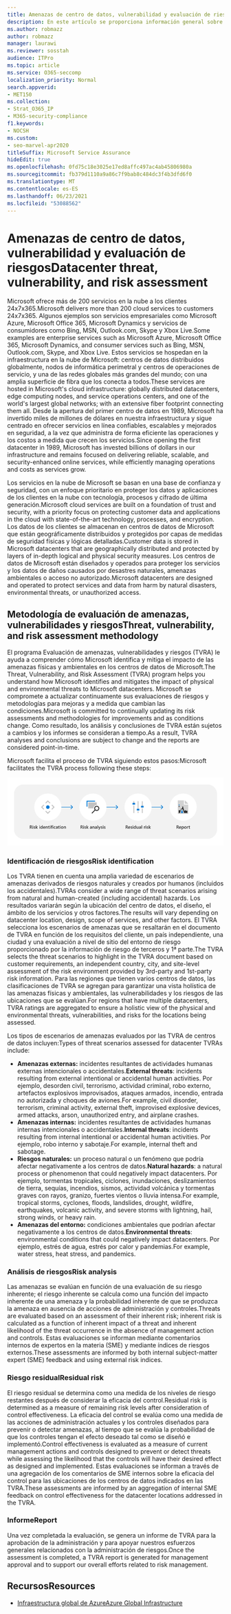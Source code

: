 ```yaml
---
title: Amenazas de centro de datos, vulnerabilidad y evaluación de riesgos
description: En este artículo se proporciona información general sobre la amenaza del centro de datos, la vulnerabilidad y la evaluación de riesgos en Microsoft 365.
ms.author: robmazz
author: robmazz
manager: laurawi
ms.reviewer: sosstah
audience: ITPro
ms.topic: article
ms.service: O365-seccomp
localization_priority: Normal
search.appverid:
- MET150
ms.collection:
- Strat_O365_IP
- M365-security-compliance
f1.keywords:
- NOCSH
ms.custom:
- seo-marvel-apr2020
titleSuffix: Microsoft Service Assurance
hideEdit: true
ms.openlocfilehash: 0fd75c18e3025e17ed8affc497ac4ab45806980a
ms.sourcegitcommit: fb379d1110a9a86c7f9bab8c484dc3f4b3dfd6f0
ms.translationtype: MT
ms.contentlocale: es-ES
ms.lasthandoff: 06/23/2021
ms.locfileid: "53088562"
---
```

# <a name="datacenter-threat-vulnerability-and-risk-assessment"></a><span data-ttu-id="35941-103">Amenazas de centro de datos, vulnerabilidad y evaluación de riesgos</span><span class="sxs-lookup"><span data-stu-id="35941-103">Datacenter threat, vulnerability, and risk assessment</span></span>

<span data-ttu-id="35941-104">Microsoft ofrece más de 200 servicios en la nube a los clientes 24x7x365.</span><span class="sxs-lookup"><span data-stu-id="35941-104">Microsoft delivers more than 200 cloud services to customers 24x7x365.</span></span> <span data-ttu-id="35941-105">Algunos ejemplos son servicios empresariales como Microsoft Azure, Microsoft Office 365, Microsoft Dynamics y servicios de consumidores como Bing, MSN, Outlook.com, Skype y Xbox Live.</span><span class="sxs-lookup"><span data-stu-id="35941-105">Some examples are enterprise services such as Microsoft Azure, Microsoft Office 365, Microsoft Dynamics, and consumer services such as Bing, MSN, Outlook.com, Skype, and Xbox Live.</span></span> <span data-ttu-id="35941-106">Estos servicios se hospedan en la infraestructura en la nube de Microsoft: centros de datos distribuidos globalmente, nodos de informática perimetral y centros de operaciones de servicio, y una de las redes globales más grandes del mundo; con una amplia superficie de fibra que los conecta a todos.</span><span class="sxs-lookup"><span data-stu-id="35941-106">These services are hosted in Microsoft's cloud infrastructure: globally distributed datacenters, edge computing nodes, and service operations centers, and one of the world's largest global networks; with an extensive fiber footprint connecting them all.</span></span> <span data-ttu-id="35941-107">Desde la apertura del primer centro de datos en 1989, Microsoft ha invertido miles de millones de dólares en nuestra infraestructura y sigue centrado en ofrecer servicios en línea confiables, escalables y mejorados en seguridad, a la vez que administra de forma eficiente las operaciones y los costos a medida que crecen los servicios.</span><span class="sxs-lookup"><span data-stu-id="35941-107">Since opening the first datacenter in 1989, Microsoft has invested billions of dollars in our infrastructure and remains focused on delivering reliable, scalable, and security-enhanced online services, while efficiently managing operations and costs as services grow.</span></span>

<span data-ttu-id="35941-108">Los servicios en la nube de Microsoft se basan en una base de confianza y seguridad, con un enfoque prioritario en proteger los datos y aplicaciones de los clientes en la nube con tecnología, procesos y cifrado de última generación.</span><span class="sxs-lookup"><span data-stu-id="35941-108">Microsoft cloud services are built on a foundation of trust and security, with a priority focus on protecting customer data and applications in the cloud with state-of-the-art technology, processes, and encryption.</span></span> <span data-ttu-id="35941-109">Los datos de los clientes se almacenan en centros de datos de Microsoft que están geográficamente distribuidos y protegidos por capas de medidas de seguridad físicas y lógicas detalladas.</span><span class="sxs-lookup"><span data-stu-id="35941-109">Customer data is stored in Microsoft datacenters that are geographically distributed and protected by layers of in-depth logical and physical security measures.</span></span> <span data-ttu-id="35941-110">Los centros de datos de Microsoft están diseñados y operados para proteger los servicios y los datos de daños causados por desastres naturales, amenazas ambientales o acceso no autorizado.</span><span class="sxs-lookup"><span data-stu-id="35941-110">Microsoft datacenters are designed and operated to protect services and data from harm by natural disasters, environmental threats, or unauthorized access.</span></span>

## <a name="threat-vulnerability-and-risk-assessment-methodology"></a><span data-ttu-id="35941-111">Metodología de evaluación de amenazas, vulnerabilidades y riesgos</span><span class="sxs-lookup"><span data-stu-id="35941-111">Threat, vulnerability, and risk assessment methodology</span></span>

<span data-ttu-id="35941-112">El programa Evaluación de amenazas, vulnerabilidades y riesgos (TVRA) le ayuda a comprender cómo Microsoft identifica y mitiga el impacto de las amenazas físicas y ambientales en los centros de datos de Microsoft.</span><span class="sxs-lookup"><span data-stu-id="35941-112">The Threat, Vulnerability, and Risk Assessment (TVRA) program helps you understand how Microsoft identifies and mitigates the impact of physical and environmental threats to Microsoft datacenters.</span></span> <span data-ttu-id="35941-113">Microsoft se compromete a actualizar continuamente sus evaluaciones de riesgos y metodologías para mejoras y a medida que cambian las condiciones.</span><span class="sxs-lookup"><span data-stu-id="35941-113">Microsoft is committed to continually updating its risk assessments and methodologies for improvements and as conditions change.</span></span> <span data-ttu-id="35941-114">Como resultado, los análisis y conclusiones de TVRA están sujetos a cambios y los informes se consideran a tiempo.</span><span class="sxs-lookup"><span data-stu-id="35941-114">As a result, TVRA analyses and conclusions are subject to change and the reports are considered point-in-time.</span></span>

<span data-ttu-id="35941-115">Microsoft facilita el proceso de TVRA siguiendo estos pasos:</span><span class="sxs-lookup"><span data-stu-id="35941-115">Microsoft facilitates the TVRA process following these steps:</span></span>

![Flujo de proceso de TVRA](../media/assurance-tvra-flow.png)

### <a name="risk-identification"></a><span data-ttu-id="35941-117">Identificación de riesgos</span><span class="sxs-lookup"><span data-stu-id="35941-117">Risk identification</span></span>

<span data-ttu-id="35941-118">Los TVRA tienen en cuenta una amplia variedad de escenarios de amenazas derivados de riesgos naturales y creados por humanos (incluidos los accidentales).</span><span class="sxs-lookup"><span data-stu-id="35941-118">TVRAs consider a wide range of threat scenarios arising from natural and human-created (including accidental) hazards.</span></span> <span data-ttu-id="35941-119">Los resultados variarán según la ubicación del centro de datos, el diseño, el ámbito de los servicios y otros factores.</span><span class="sxs-lookup"><span data-stu-id="35941-119">The results will vary depending on datacenter location, design, scope of services, and other factors.</span></span> <span data-ttu-id="35941-120">El TVRA selecciona los escenarios de amenazas que se resaltarán en el documento de TVRA en función de los requisitos del cliente, un país independiente, una ciudad y una evaluación a nivel de sitio del entorno de riesgo proporcionado por la información de riesgo de terceros y 1ª parte.</span><span class="sxs-lookup"><span data-stu-id="35941-120">The TVRA selects the threat scenarios to highlight in the TVRA document based on customer requirements, an independent country, city, and site-level assessment of the risk environment provided by 3rd-party and 1st-party risk information.</span></span> <span data-ttu-id="35941-121">Para las regiones que tienen varios centros de datos, las clasificaciones de TVRA se agregan para garantizar una vista holística de las amenazas físicas y ambientales, las vulnerabilidades y los riesgos de las ubicaciones que se evalúan.</span><span class="sxs-lookup"><span data-stu-id="35941-121">For regions that have multiple datacenters, TVRA ratings are aggregated to ensure a holistic view of the physical and environmental threats, vulnerabilities, and risks for the locations being assessed.</span></span>

<span data-ttu-id="35941-122">Los tipos de escenarios de amenazas evaluados por las TVRA de centros de datos incluyen:</span><span class="sxs-lookup"><span data-stu-id="35941-122">Types of threat scenarios assessed for datacenter TVRAs include:</span></span>

- <span data-ttu-id="35941-123">**Amenazas externas:** incidentes resultantes de actividades humanas externas intencionales o accidentales.</span><span class="sxs-lookup"><span data-stu-id="35941-123">**External threats**: incidents resulting from external intentional or accidental human activities.</span></span> <span data-ttu-id="35941-124">Por ejemplo, desorden civil, terrorismo, actividad criminal, robo externo, artefactos explosivos improvisados, ataques armados, incendio, entrada no autorizada y choques de aviones.</span><span class="sxs-lookup"><span data-stu-id="35941-124">For example, civil disorder, terrorism, criminal activity, external theft, improvised explosive devices, armed attacks, arson, unauthorized entry, and airplane crashes.</span></span>
- <span data-ttu-id="35941-125">**Amenazas internas:** incidentes resultantes de actividades humanas internas intencionales o accidentales.</span><span class="sxs-lookup"><span data-stu-id="35941-125">**Internal threats**: incidents resulting from internal intentional or accidental human activities.</span></span> <span data-ttu-id="35941-126">Por ejemplo, robo interno y sabotaje.</span><span class="sxs-lookup"><span data-stu-id="35941-126">For example, internal theft and sabotage.</span></span>
- <span data-ttu-id="35941-127">**Riesgos naturales:** un proceso natural o un fenómeno que podría afectar negativamente a los centros de datos.</span><span class="sxs-lookup"><span data-stu-id="35941-127">**Natural hazards**: a natural process or phenomenon that could negatively impact datacenters.</span></span> <span data-ttu-id="35941-128">Por ejemplo, tormentas tropicales, ciclones, inundaciones, deslizamientos de tierra, sequías, incendios, sismos, actividad volcánica y tormentas graves con rayos, granizo, fuertes vientos o lluvia intensa.</span><span class="sxs-lookup"><span data-stu-id="35941-128">For example, tropical storms, cyclones, floods, landslides, drought, wildfire, earthquakes, volcanic activity, and severe storms with lightning, hail, strong winds, or heavy rain.</span></span>
- <span data-ttu-id="35941-129">**Amenazas del entorno:** condiciones ambientales que podrían afectar negativamente a los centros de datos.</span><span class="sxs-lookup"><span data-stu-id="35941-129">**Environmental threats**: environmental conditions that could negatively impact datacenters.</span></span> <span data-ttu-id="35941-130">Por ejemplo, estrés de agua, estrés por calor y pandemias.</span><span class="sxs-lookup"><span data-stu-id="35941-130">For example, water stress, heat stress, and pandemics.</span></span>

### <a name="risk-analysis"></a><span data-ttu-id="35941-131">Análisis de riesgos</span><span class="sxs-lookup"><span data-stu-id="35941-131">Risk analysis</span></span>

<span data-ttu-id="35941-132">Las amenazas se evalúan en función de una evaluación de su riesgo inherente; el riesgo inherente se calcula como una función del impacto inherente de una amenaza y la probabilidad inherente de que se produzca la amenaza en ausencia de acciones de administración y controles.</span><span class="sxs-lookup"><span data-stu-id="35941-132">Threats are evaluated based on an assessment of their inherent risk; inherent risk is calculated as a function of inherent impact of a threat and inherent likelihood of the threat occurrence in the absence of management action and controls.</span></span> <span data-ttu-id="35941-133">Estas evaluaciones se informan mediante comentarios internos de expertos en la materia (SME) y mediante índices de riesgos externos.</span><span class="sxs-lookup"><span data-stu-id="35941-133">These assessments are informed by both internal subject-matter expert (SME) feedback and using external risk indices.</span></span>

### <a name="residual-risk"></a><span data-ttu-id="35941-134">Riesgo residual</span><span class="sxs-lookup"><span data-stu-id="35941-134">Residual risk</span></span>

<span data-ttu-id="35941-135">El riesgo residual se determina como una medida de los niveles de riesgo restantes después de considerar la eficacia del control.</span><span class="sxs-lookup"><span data-stu-id="35941-135">Residual risk is determined as a measure of remaining risk levels after consideration of control effectiveness.</span></span> <span data-ttu-id="35941-136">La eficacia del control se evalúa como una medida de las acciones de administración actuales y los controles diseñados para prevenir o detectar amenazas, al tiempo que se evalúa la probabilidad de que los controles tengan el efecto deseado tal como se diseñó e implementó.</span><span class="sxs-lookup"><span data-stu-id="35941-136">Control effectiveness is evaluated as a measure of current management actions and controls designed to prevent or detect threats while assessing the likelihood that the controls will have their desired effect as designed and implemented.</span></span> <span data-ttu-id="35941-137">Estas evaluaciones se informan a través de una agregación de los comentarios de SME internos sobre la eficacia del control para las ubicaciones de los centros de datos indicados en las TVRA.</span><span class="sxs-lookup"><span data-stu-id="35941-137">These assessments are informed by an aggregation of internal SME feedback on control effectiveness for the datacenter locations addressed in the TVRA.</span></span>

### <a name="report"></a><span data-ttu-id="35941-138">Informe</span><span class="sxs-lookup"><span data-stu-id="35941-138">Report</span></span>

<span data-ttu-id="35941-139">Una vez completada la evaluación, se genera un informe de TVRA para la aprobación de la administración y para apoyar nuestros esfuerzos generales relacionados con la administración de riesgos.</span><span class="sxs-lookup"><span data-stu-id="35941-139">Once the assessment is completed, a TVRA report is generated for management approval and to support our overall efforts related to risk management.</span></span>

## <a name="resources"></a><span data-ttu-id="35941-140">Recursos</span><span class="sxs-lookup"><span data-stu-id="35941-140">Resources</span></span>

- [<span data-ttu-id="35941-141">Infraestructura global de Azure</span><span class="sxs-lookup"><span data-stu-id="35941-141">Azure Global Infrastructure</span></span>](https://www.microsoft.com/datacenters)
